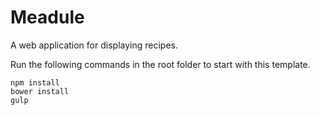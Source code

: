 Meadule
=======

A web application for displaying recipes.

Run the following commands in the root folder to start with this template.

    npm install
    bower install
    gulp

    